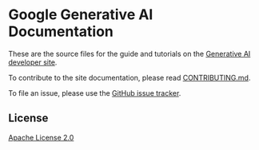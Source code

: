 # Google Generative AI Documentation

These are the source files for the guide and tutorials on
the [Generative AI developer site](https://developers.generativeai.google/).

To contribute to the site documentation, please read
[CONTRIBUTING.md](CONTRIBUTING.md).

To file an issue, please use the
[GitHub issue tracker](https://github.com/google/generative-ai-docs/issues/new).

## License

[Apache License 2.0](LICENSE)

